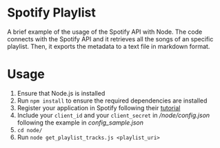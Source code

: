 # Spotify Playlist

A brief example of the usage of the Spotify API with Node. The code connects
with the Spotify API and it retrieves all the songs of an specific playlist.
Then, it exports the metadata to a text file in markdown format.

# Usage

1. Ensure that Node.js is installed
2. Run `npm install` to ensure the required dependencies are installed
3. Register your application in Spotify following their [tutorial](https://developer.spotify.com/web-api/tutorial/)
4. Include your `client_id` and your `client_secret` in */node/config.json* following the example in *config_sample.json*
5. `cd node/`
6. Run `node get_playlist_tracks.js <playlist_uri>`